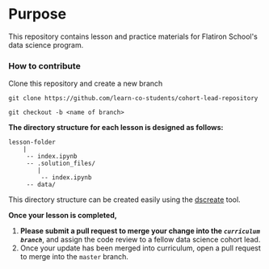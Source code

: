 # Purpose

This repository contains lesson and practice materials for Flatiron School's data science program. 


### How to contribute

Clone this repository and create a new branch
```
git clone https://github.com/learn-co-students/cohort-lead-repository

git checkout -b <name of branch>
```
  
**The directory structure for each lesson is designed as follows:**
```
lesson-folder
    |
     -- index.ipynb
     -- .solution_files/
        |
         -- index.ipynb 
     -- data/
```

This directory structure can be created easily using the [dscreate](https://github.com/learn-co-curriculum/dscreate) tool. 

**Once your lesson is completed,** 
1. **Please submit a pull request to merge your change into the *`curriculum branch`***, and assign the code review to a fellow data science cohort lead. 
2. Once your update has been merged into curriculum, open a pull request to merge into the `master` branch. 


